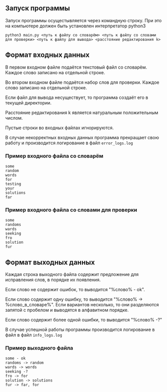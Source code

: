 ## Запуск программы 
Запуск программы осущестывляется через командную строку. При это на компьютере должен быть установлен интерпретатор python3

`python3 main.py <путь к файлу со словарём> <путь к файлу со словами для проверки> <путь к файлу для вывода> <расстояние редактирования k>`

## Формат входных данных

В первом входном файле подаётся текстовый файл со словарём. Каждое слово записано на отдельной строке.

Во втором входном файле подаётся набор слов для проверки. Каждое слово записано на отдельной строке.

Если файл для вывода несуществует, то программа создаёт его в текущей директории.

Расстояние редактирования k является натуральным положительным числом.

Пустые строки во входных файлах игнорируются.

В случае некорректных входных данных программа прекращает свою работу и производится логирование в файл `error_logs.log`
### Пример входного файла со словарём
```
some
random
words
for
testing
your
solutions
far
```

### Пример входного файла со словами для проверки
```
some
randoms
wards
seeking
fro
solution
fur
```

## Формат выходных данных
Каждая строка выходного файла содержит предложение для исправления слов, в порядке их появления.

Если слово не содержит ошибок, то выводится "%слово% - ok".

Если слово содержит одну ошибку, то выводится "%слово% -> %слово_в_словаре%". Если вариантов несколько, то они разделяются запятой с пробелом и выводятся в алфавитном порядке.

Если слово содержит более одной ошибки, то выводится "%слово% -?"

В случае успешной работы программы производится логирование в файл в файл `info_logs.log`

### Пример выходного файла
```
some - ok
randoms -> random
wards -> words
seeking -?
fro -> for
solution -> solutions
fur -> far, for
```